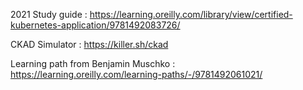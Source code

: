 2021 Study guide : https://learning.oreilly.com/library/view/certified-kubernetes-application/9781492083726/

CKAD Simulator : https://killer.sh/ckad

Learning path from Benjamin Muschko : https://learning.oreilly.com/learning-paths/-/9781492061021/
